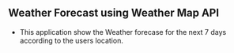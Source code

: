 ## Weather Forecast using Weather Map API 

- This application show the Weather forecase for the next 7 days according to the users location.

